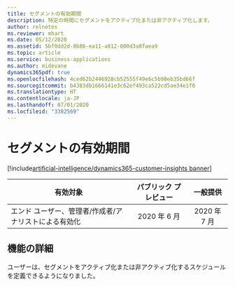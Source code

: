 ```yaml
---
title: セグメントの有効期間
description: 特定の時間にセグメントをアクティブ化または非アクティブ化します。
author: relnotes
ms.reviewer: mhart
ms.date: 05/12/2020
ms.assetid: 5bf0dd2d-8b86-ea11-a812-000d3a8faea9
ms.topic: article
ms.service: business-applications
ms.author: midevane
dynamics365pdf: true
ms.openlocfilehash: 4ced62b2446928cb52555f49e6c5b98eb35bd66f
ms.sourcegitcommit: b4383db1666141e3c62ef493ca522cd5ae34e1f0
ms.translationtype: HT
ms.contentlocale: ja-JP
ms.lasthandoff: 07/01/2020
ms.locfileid: "3382569"
---
```

# <a name="segment-lifetime"></a>セグメントの有効期間
[!include[artificial-intelligence/dynamics365-customer-insights banner](../includes/artificial-intelligence/dynamics365-customer-insights.md)]

| 有効対象    |  パブリック プレビュー | 一般提供 | 
| ---------- | :----------: |:----------: |
|エンド ユーザー、管理者/作成者/アナリストによる有効化|2020 年 6 月| 2020 年 7 月|






## <a name="feature-details"></a>機能の詳細
<!--feature detail start -->
ユーザーは、セグメントをアクティブ化または非アクティブ化するスケジュールを定義できるようになりました。
<!--feature detail end -->









